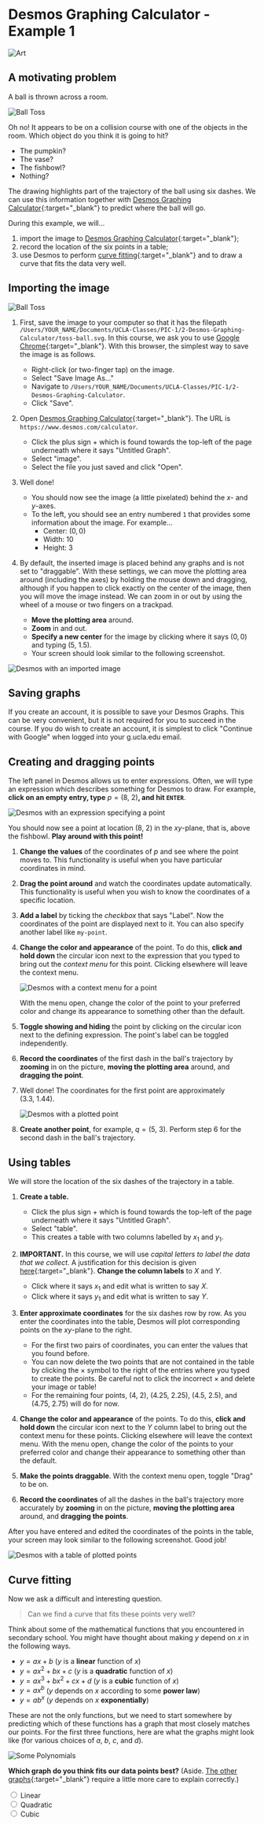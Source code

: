 # Desmos Graphing Calculator - Example 1

![Art](./bon-soon-art/art.svg)




## A motivating problem


A ball is thrown across a room.


![Ball Toss](./bon-soon-art/toss-ball.svg)


Oh no!
It appears to be on a collision course
with one of the objects in the room.
Which object do you think it is going to hit?
 - The pumpkin?
 - The vase?
 - The fishbowl?
 - Nothing?


The drawing highlights part of
the trajectory of the ball using six dashes.
We can use this information together with
[Desmos Graphing Calculator](https://www.desmos.com/calculator){:target="_blank"}
to predict where the ball will go.


During this example, we will...
 1. import the image to [Desmos Graphing Calculator](https://www.desmos.com/calculator){:target="_blank"};
 2. record the location of the six points in a table;
 3. use Desmos to perform [curve fitting](https://en.wikipedia.org/wiki/Curve_fitting){:target="_blank"}
    and to draw a curve that fits the data very well.




## Importing the image


![Ball Toss](./bon-soon-art/toss-ball.svg)


1. First, save the image to your computer so that it has the filepath
   `/Users/YOUR_NAME/Documents/UCLA-Classes/PIC-1/2-Desmos-Graphing-Calculator/toss-ball.svg`.
   In this course, we ask you to use [Google Chrome](https://www.google.com/chrome/){:target="_blank"}.
   With this browser, the simplest way to save the image is as follows.
    - Right-click (or two-finger tap) on the image.
    - Select "Save Image As..."
    - Navigate to `/Users/YOUR_NAME/Documents/UCLA-Classes/PIC-1/2-Desmos-Graphing-Calculator`.
    - Click "Save".


2. Open [Desmos Graphing Calculator](https://www.desmos.com/calculator){:target="_blank"}.
   The URL is `https://www.desmos.com/calculator`.
    - Click the plus sign $+$ which is found towards
      the top-left of the page underneath where it says "Untitled Graph".
    - Select "image".
    - Select the file you just saved and click "Open".


3. Well done!
    - You should now see the image (a little pixelated) behind the $x$- and $y$-axes.
    - To the left, you should see an entry numbered `1` that provides some information about the image.
      For example...
       - Center: $(0, 0)$
       - Width: $10$
       - Height: $3$


4. By default, the inserted image is placed behind any graphs and is not set to "draggable".
   With these settings, we can move the plotting area around (including the axes)
   by holding the mouse down and dragging, although if you happen to click
   exactly on the center of the image, then you will move the image instead.
   We can zoom in or out by using the wheel of a mouse or two fingers on a trackpad.
    - **Move the plotting area** around.
    - **Zoom** in and out.
    - **Specify a new center** for the image
      by clicking where it says $(0, 0)$
      and typing $(5,\ 1.5)$.
    - Your screen should look similar to the following screenshot.


![Desmos with an imported image](./desmos-screenshots/01.png)




## Saving graphs

If you create an account, it is possible to save your Desmos Graphs.
This can be very convenient, but it is not required for you to succeed in the course.
If you do wish to create an account, it is simplest to click "Continue with Google"
when logged into your g.ucla.edu email.




## Creating and dragging points


The left panel in Desmos allows us to enter expressions.
Often, we will type an expression which describes something for Desmos to draw.
For example, **click on an empty entry, type** $p = (8,\ 2)$**, and hit `ENTER`**.

![Desmos with an expression specifying a point](./desmos-screenshots/02.png)

You should now see a point at location $(8,\ 2)$ in the $xy$-plane,
that is, above the fishbowl. **Play around with this point!**


1. **Change the values** of the coordinates of $p$ and see where the point moves to.
   This functionality is useful when you have particular coordinates in mind.


2. **Drag the point around** and watch the coordinates update automatically.
   This functionality is useful when you wish to know the coordinates of a specific location.


3. **Add a label** by ticking the *checkbox* that says "Label".
   Now the coordinates of the point are displayed next to it.
   You can also specify another label like `my-point`.


4. **Change the color and appearance** of the point.
   To do this,
   **click and hold down** the circular icon
   next to the expression that you typed to
   bring out the *context menu* for this point.
   Clicking elsewhere will leave the context menu.

   ![Desmos with a context menu for a point](./desmos-screenshots/03.png)

   With the menu open,
   change the color of the point to your preferred color and
   change its appearance to something other than the default.


5. **Toggle showing and hiding** the point
   by clicking on the circular icon
   next to the defining expression.
   The point's label can be toggled independently.


6. **Record the coordinates** of the
   first dash in the ball's trajectory
   by **zooming** in on the picture,
   **moving the plotting area** around,
   and **dragging the point**.


7. Well done! The coordinates for the first point are approximately
   $(3.3,\ 1.44)$.

   ![Desmos with a plotted point](./desmos-screenshots/04.png)


8. **Create another point**, for example, $q = (5,\ 3)$.
   Perform step 6 for the second dash in the ball's trajectory.




## Using tables


We will store the location of the six dashes of the trajectory in a table.


1. **Create a table.**
    - Click the plus sign $+$ which is found towards
      the top-left of the page underneath where it says "Untitled Graph".
    - Select "table".
    - This creates a table with two columns labelled by $x_1$ and $y_1$.


2. **IMPORTANT.** 
   In this course, we will use *capital letters to label the data that we collect*.
   A justification for this decision is given
   [here](../0-docs.md#conceptdesmos-conceptdesmos-graphing-calculator-conceptdesmos-x-conceptdesmos-y){:target="_blank"}.
   **Change the column labels** to $X$ and $Y$.
    - Click where it says $x_1$ and edit what is written to say $X$.
    - Click where it says $y_1$ and edit what is written to say $Y$.


3. **Enter approximate coordinates** for the six dashes row by row.
   As you enter the coordinates into the table,
   Desmos will plot corresponding points on the $xy$-plane to the right.
    - For the first two pairs of coordinates, you can enter the values that you found before.
    - You can now delete the two points that are not contained in the table by clicking
      the $\times$ symbol to the right of the entries where you typed to create the points.
      Be careful not to click the incorrect $\times$ and delete your image or table!
    - For the remaining four points,
      $(4,\ 2)$, $(4.25,\ 2.25)$, $(4.5,\ 2.5)$, and $(4.75,\ 2.75)$
      will do for now.


4. **Change the color and appearance** of the points.
   To do this,
   **click and hold down** the circular icon
   next to the $Y$ column label to
   bring out the context menu for these points.
   Clicking elsewhere will leave the context menu.
   With the menu open,
   change the color of the points to your preferred color and
   change their appearance to something other than the default.


5. **Make the points draggable**.
   With the context menu open, toggle "Drag" to be on.


6. **Record the coordinates** of all the
   dashes in the ball's trajectory
   more accurately
   by **zooming** in on the picture,
   **moving the plotting area** around,
   and **dragging the points**.


After you have entered and edited the coordinates of the points in the table,
your screen may look similar to the following screenshot. Good job!

![Desmos with a table of plotted points](./desmos-screenshots/05.png)




## Curve fitting


Now we ask a difficult and interesting question.


> Can we find a curve that fits these points very well?


Think about some of the mathematical functions
that you encountered in secondary school.
You might have thought about making $y$
depend on $x$ in the following ways.


 - $y = a x + b$ ($y$ is a **linear** function of $x$)
 - $y = a x^2 + b x + c$ ($y$ is a **quadratic** function of $x$)
 - $y = a x^3 + b x^2 + c x + d$ ($y$ is a **cubic** function of $x$)
 - $y = a x^b$ ($y$ depends on $x$ according to some **power law**)
 - $y = a b^x$ ($y$ depends on $x$ **exponentially**)


These are not the only functions,
but we need to start somewhere by predicting
which of these functions has a graph
that most closely matches our points.
For the first three functions,
here are what the graphs might look like
(for various choices of $a$, $b$, $c$, and $d$).

![Some Polynomials](./bon-soon-art/some-polynomials.svg)

**Which graph do you think fits our data points best?**
(Aside. [The other graphs](https://www.desmos.com/calculator/zlu2oo0nn9){:target="_blank"}
require a little more care to explain correctly.)

<form id="function-choice">
  <input type="radio" name="function" value="linear" id="linear">
  <label for="linear">Linear</label>
  <br>

  <input type="radio" name="function" value="quadratic" id="quadratic">
  <label for="quadratic">Quadratic</label>
  <br>

  <input type="radio" name="function" value="cubic" id="cubic">
  <label for="cubic">Cubic</label>
  <br>
</form>

<span id="comment"><br><br></span>

<span id="new-lines">
  <br><br><br><br><br><br><br><br>
  <br><br><br><br><br><br><br><br>
  <br><br><br><br><br><br><br><br>
  <br><br><br><br><br><br><br><br>
  <br><br><br><br><br><br><br><br>
  <br><br><br><br><br><br><br><br>
  <br><br><br><br><br><br><br><br>
  <br><br><br><br><br><br><br><br>
</span>

<script>
  const form = document.getElementById("function-choice");

  form.addEventListener('click', function() {
    const func = form.elements.namedItem("function").value;
    let comment = "<br><br>";

    if (func === "linear") {
      comment = "<br>Hmmm, I think our data points make more of a curve.";
    }
    if (func === "cubic") {
      comment = "<br>Hmmm, this seems a bit more complicated than necessary.";
    }
    if (func === "quadratic") {
      form.remove(); document.getElementById("new-lines").remove();

      comment = "That's correct! A quadratic curve looks like it will fit really well!";
    }
    document.getElementById('comment').innerHTML = comment;
  });
</script>


- As noted above, a quadratic curve, also known as a *parabola*, has a formula like the following one.

  <div>
    \[y\ =\ a x^2\ +\ b x\ +\ c\]
  </div>

  There are many different parabolas because
  there are many different values that we can pick for $a$, $b$, and $c$.
  Specifying specific values for $a$, $b$, and $c$ determines the exact shape of the graph.
  We would like to find $a$, $b$, and $c$ so that the graph fits
  the $X$, $Y$ data in our table our data really well.
  Desmos has *curve fitting* functionality.
  Having chosen the quadratic function as our *model* for the data,
  we can ask Desmos to find the best values for $a$, $b$, and $c$.


- **On the left panel, click on an empty entry, type** `Y ~ aX^2→ + bX + c`**, and hit `ENTER`**,
  so that it looks as follows.

  <div>
    \[Y\ \sim\ a X^2\ +\ b X\ +\ c\]
  </div>

  - **IMPORTANT.** This expression assumes the column names in your table are $X$ and $Y$,
    so it is important that you completed step 2 [above](#using-tables).
  - **IMPORTANT.** Desmos prioritizes lowercase $x$ and $y$ for plotting.
    Because of this, lowercase $x$ and $y$ are forbidden here.
    Using them would create an error.
  - The `~` is called *tilde* and is often found
    next to `1` on US keyboards and next to `z` on British keyboards.
    You need to use the `shift` key to type it.
  - The `^` key (`shift + 6`) will allow you to start typing a *superscript*,
    in this case, letting us square $X$.
  - To exit typing superscripted text, you will need to press the right arrow key `→`.
  - When you have finished typing, make sure your expression says $Y\ \sim\ a X^2\ +\ b X\ +\ c$.
  - Great job! After you have entered the expression correctly,
    your screen may look similar to the following screenshot.




![Desmos with a regession curve drawn](./desmos-screenshots/06.png)




- Desmos found the best coefficients $a$, $b$, and $c$ for
  a parabola to match up with the $X$, $Y$ data in our table.
  Approximately...
  <div>
    \[\begin{aligned}
    a\ &=\ -0.35\\
    b\ &=\ +3.56\\
    c\ &=\ -6.50\\
    \end{aligned}\]
  </div>

  In this situation, the coefficients $a$, $b$, and $c$ are called
  *regression parameters* because Desmos uses a technique called
  [regression](https://en.wikipedia.org/wiki/Regression_analysis){:target="_blank"}
  to calculate these values from the $X$, $Y$ data in our table.

  Regarding the expression that we typed...
   - The tilde `~`, rather than an equals sign `=`,
     tells Desmos to *learn* the values of any variables that
     it has not already encountered (by using regression techniques).
     When we typed our expression,
     it was the first time we had typed $a$, $b$ and $c$,
     so Desmos knew it was supposed to learn these values.
     $X$ and $Y$ were already present in our table,
     so Desmos learned by using this data.
   - Typing an equals sign `=` instead of a tilde `~`
     would have told Desmos to calculate new $Y$-values
     in our table using the formula $a X^2\ +\ b X\ +\ c$.
     We would have been asked to specify $a$, $b$, and $c$ ourselves.
     This is not what we wanted Desmos to do.
   - Analyzing the roles of `~` and `=` is the first time
     we have carefully analyzed the *syntax* of a language,
     in this case, the language that Desmos Graphing Calculator uses.
     We have seen that understanding syntax is very important!


- Desmos also notes that a quantity called $R^2$ has the value $0.9999$.
  Roughly speaking, $R^2$ gives a measure of how well our curve fits the data,
  and values close to $1$ are the best.


- In summary, Desmos has determined that the parabola

  <div>
    \[y\ =\ -0.35 x^2\ +\ 3.56 x\ -\ 6.50\]
  </div>

  fits our data really well.
  Desmos has probably already plotted the curve determined by this formula,
  but we can plot the curve directly ourselves
  to verify that this is the formula of the parabola being displayed.


- **On the left panel, click on an empty entry, type** `y = ax^2→ + bx + c`**, and hit `ENTER`**,
  so that it looks as follows.

  <div>
    \[y\ =\ a x^2\ +\ b x\ +\ c\]
  </div>

  - **IMPORTANT.** Notice the lowercase $x$ and $y$ here.
    Recall that $x$ and $y$ are prioritized for plotting which is exactly what we are doing right now.
  - **IMPORTANT.** Desmos is also using the $a$, $b$, and $c$ that it learned previously
    when we asked it to fit a quadratic curve to our data.
    It has stored these values so that we can use them
    whenever it is convenient for us to do so.
  - **IMPORTANT.** Desmos is now calculating a $y$-coordinate for each $x$-coordinate.
    It is not learning any regression parameters.
    This is why we type an equals sign `=`
    rather than a tilde `~`.
  - **Toggle showing and hiding** the graphs
    by clicking on the circular icons
    to the left of the entries which specify them.




## [Problem solved](https://www.desmos.com/calculator/qc3vx9p8nq){:target="_blank"}


![Ball Toss](./bon-soon-art/toss-ball.svg)

Which object do you think the ball is going to hit?
 - The pumpkin?
 - The vase?
 - The fishbowl?
 - Nothing?




## Food for thought


- What if we use a different model?
- How do we assess which model is correct?
- Can one provide an explanation for why a particular model works well?
  For example, why does the quadratic model work so well?

Can you think of a good name for this collection of quest<span id="egg">io</span>ns?
<script>
  const egg = document.getElementById('egg');
  egg.addEventListener('click', function() {
    window.location.assign('2-hmm.html');
  });
</script>




On to [Example 2](2-2.md)!!

